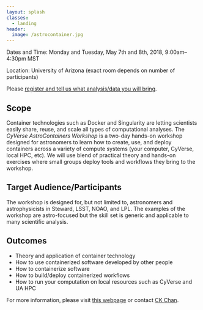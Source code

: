 ```yaml
---
layout: splash
classes:
  - landing
header:
  image: /astrocontainer.jpg
---
```


Dates and Time: Monday and Tuesday, May 7th and 8th, 2018, 9:00am–4:30pm MST

Location: University of Arizona (exact room depends on number of participants)

Please [register and tell us what analysis/data you will bring](https://goo.gl/forms/UaAM4qjJC8fBuUqI3).

## Scope

Container technologies such as Docker and Singularity are letting scientists easily share, reuse, and scale all types of computational analyses.  The *CyVerse AstroContainers Workshop* is a two-day hands-on workshop designed for astronomers to learn how to create, use, and deploy containers across a variety of compute systems (your computer, CyVerse, local HPC, etc).  We will use blend of practical theory and hands-on exercises where small groups deploy tools and workflows they bring to the workshop.

## Target Audience/Participants

The workshop is designed for, but not limited to, astronomers and astrophysicists in Steward, LSST, NOAO, and LPL.  The examples of the workshop are astro-focused but the skill set is generic and applicable to many scientific analysis.

## Outcomes

- Theory and application of container technology
- How to use containerized software developed by other people
- How to containerize software
- How to build/deploy containerized workflows
- How to run your computation on local resources such as CyVerse and UA HPC


For more information, please visit [this webpage](https://astrocontainers.github.io/2018-05-workshop) or contact [CK Chan](mailto:chanc@email.arizona.edu).
